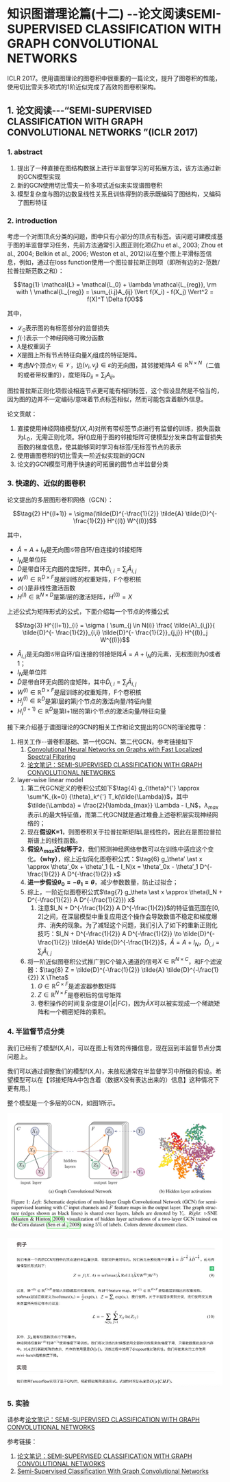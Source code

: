 <h1>知识图谱理论篇(十二) --论文阅读SEMI-SUPERVISED CLASSIFICATION WITH GRAPH CONVOLUTIONAL NETWORKS  
</h1>

ICLR 2017。使用谱图理论的图卷积中很重要的一篇论文，提升了图卷积的性能，使用切比雪夫多项式的1阶近似完成了高效的图卷积架构。

<h2>1. 论文阅读---“SEMI-SUPERVISED CLASSIFICATION WITH GRAPH CONVOLUTIONAL NETWORKS
”(ICLR 2017)</h2>

<h3>1. abstract</h3>

1. 提出了一种直接在图结构数据上进行半监督学习的可拓展方法，该方法通过新的GCN模型实现
2. 新的GCN使用切比雪夫一阶多项式近似来实现谱图卷积
3. 模型复杂度与图的边数呈线性关系且训练得到的表示既编码了图结构，又编码了图形特征

<h3>2. introduction</h3>

考虑一个对图顶点分类的问题，图中只有小部分的顶点有标签。该问题可建模成基于图的半监督学习任务，先前方法通常引入图正则化项(Zhu et al., 2003; Zhou et al., 2004; Belkin et al., 2006; Weston et al., 2012)以在整个图上平滑标签信息，例如，通过在loss function使用一个图拉普拉斯正则项（即所有边的2-范数/拉普拉斯范数之和）：

$$\tag{1} \mathcal{L} = \mathcal{L_0} + \lambda \mathcal{L_{reg}}, \rm with \ \mathcal{L_{reg}} = \sum_{i.j}A_{ij} \Vert f(X_i) - f(X_j) \Vert^2 = f(X)^T \Delta f(X)$$

其中，
+ $\mathcal{L_0}$表示图的有标签部分的监督损失
+ $f(\cdot)$表示一个神经网络可微分函数
+ $\lambda$是权重因子
+ $X$是图上所有节点特征向量$X_i$组成的特征矩阵。
+ 考虑𝑁个顶点$v_i \in \mathcal{V}$，边$(v_i, v_j) \in \varepsilon$的无向图，其邻接矩阵$A \in \mathbb{R}^{N \times N}$（二值的或者带权重的），度矩阵$D_{ii} = \sum_jA_{ij}$。

图拉普拉斯正则化项假设相连节点更可能有相同标签，这个假设显然是不恰当的，因为图的边并不一定编码/意味着节点标签相似，然而可能包含着额外信息。

论文贡献：
1. 直接使用神经网络模型$f(X,A)$对所有带标签节点进行有监督的训练，损失函数为$L_0$，无需正则化项。将f()应用于图的邻接矩阵可使模型分发来自有监督损失函数的梯度信息，使其能够同时学习有标签/无标签节点的表示
2. 使用谱图卷积的切比雪夫一阶近似实现新的GCN
3. 论文的GCN模型可用于快速的可拓展的图节点半监督分类


<h3>3. 快速的、近似的图卷积</h3>

论文提出的多层图形卷积网络（GCN）：

$$\tag{2} H^{(l+1)} = \sigma(\tilde{D}^{-\frac{1}{2}} \tilde{A} \tilde{D}^{-\frac{1}{2}} H^{(l)} W^{(l)})$$

其中，
+ $\tilde{A} = A + I_N$是无向图$\mathcal{G}$带自环/自连接的邻接矩阵
+ $I_N$是单位阵
+ $\tilde{D}$是带自环无向图的度矩阵，其中${\tilde{D}}_{i,i} = \sum_j {\tilde{A}}_{i,j}$
+ $W^{(l)} \in \mathbb{R}^{D \times F}$是层训练的权重矩阵，F个卷积核
+ $\sigma(\cdot)$是非线性激活函数
+ $H^{(l)} \in \mathbb{R}^{N \times D}$是第𝑙层的激活矩阵，$H^{(0)} = X$

上述公式为矩阵形式的公式，下面介绍每一个节点的传播公式

$$\tag{3} H^{(l+1)}_{i} = \sigma ( \sum_{j \in N(i)} \frac{ \tilde{A}_{i,j}}{ \tilde{D}^{- \frac{1}{2}}_{i,i}  \tilde{D}^{- \frac{1}{2}}_{j,j}} H^{(l)}_j W^{(l)})$$

+ $\tilde{A}_{i, j}$是无向图$\mathcal{G}$带自环/自连接的邻接矩阵$\tilde{A} = A + I_N$的元素，无权图则为0或者1；
+ $I_N$是单位阵
+ $\tilde{D}$是带自环无向图的度矩阵，其中$\tilde{D}_{i,i} = \sum_j \tilde{A}_{i,j}$
+ $W^{(l)} \in \mathbb{R}^{D \times F}$是层训练的权重矩阵，F个卷积核
+ $H^{(l)}_j \in \mathbb{R}^{D}$是第l层的第j个节点的激活向量/特征向量
+ $H^{(l+1)}_i \in \mathbb{R}^{D}$是第l+1层的第i个节点的激活向量/特征向量


接下来介绍基于谱图理论的GCN的相关工作和论文提出的GCN的理论推导：

1. 相关工作--谱卷积基础、第一代GCN、第二代GCN，参考链接如下
    1. [Convolutional Neural Networks on Graphs with Fast Localized Spectral Filtering](https://github.com/charosen/ClassNotes/blob/master/knowledge_graph/cnn_on_graph_fast_localized_spectral_filtering.md)
    2. [论文笔记：SEMI-SUPERVISED CLASSIFICATION WITH GRAPH CONVOLUTIONAL NETWORKS](https://blog.csdn.net/qq_41727666/article/details/84640549)
2. layer-wise linear model
    1. 第二代GCN定义的卷积公式如下$\tag{4} g_{\theta}^{'} \approx \sum^K_{k=0} {\theta}_k^{'} T_k(\tilde{\Lambda})$，其中$\tilde{\Lambda} = \frac{2}{\lambda_{max}} \Lambda - I_N$，$\lambda_{max}$表示L的最大特征值，而第二代GCN就是通过堆叠上述卷积层实现神经网络的；
    2. 现在**假设K=1**，则图卷积关于拉普拉斯矩阵L是线性的，因此在是图拉普拉斯谱上的线性函数。
    3. **假设$\lambda_{max}$近似等于2**，我们预测神经网络参数可以在训练中适应这个变化。**（why）**，综上近似简化图卷积公式：$\tag{6} g_\theta’ \ast x \approx \theta’_0x + \theta’_1 (L - I_N)x = \theta’_0x - \theta’_1 D^{-\frac{1}{2}} A D^{-\frac{1}{2}} x$
    4. **进一步假设$\theta_0 = - \theta_1 = \theta$**，减少参数数量，防止过拟合；
    5. 综上，一阶近似图卷积公式$\tag{7} g_\theta \ast x \approx \theta(I_N + D^{-\frac{1}{2}} A D^{-\frac{1}{2}}) x$
        1. 注意$I_N + D^{-\frac{1}{2}} A D^{-\frac{1}{2}}$的特征值范围在[0, 2]之间，在深层模型中重复应用这个操作会导致数值不稳定和梯度爆炸、消失的现象。为了减轻这个问题，我们引入了如下的重新正则化技巧：$I_N + D^{-\frac{1}{2}} A D^{-\frac{1}{2}} \to \tilde{D}^{-\frac{1}{2}} \tilde{A} \tilde{D}^{-\frac{1}{2}}$，$\tilde{A} = A + I_N$，$\tilde{D}_{i,i} = \sum_j \tilde{A}_{i,j}$
    6. 将一阶近似图卷积公式推广到C个输入通道的信号$X \in \mathbb{R}^{N \times C}$，和F个滤波器：$\tag{8} Z = \tilde{D}^{-\frac{1}{2}} \tilde{A} \tilde{D}^{-\frac{1}{2}} X \Theta$
        1. $\Theta \in \mathbb{R}^{C \times F}$是滤波器参数矩阵
        2. $Z \in \mathbb{R}^{N \times F}$是卷积后的信号矩阵
        3. 卷积操作的时间复杂度是$O(\vert \varepsilon \vert F C)$，因为$\tilde{A} X$可以被实现成一个稀疏矩阵和一个稠密矩阵的乘积。

<h3>4. 半监督节点分类</h3>

我们已经有了模型f(X,A)，可以在图上有效的传播信息，现在回到半监督节点分类问题上。

我们可以通过调整我们的模型f(X,A)，来放松通常在半监督学习中所做的假设。希望模型可以在【邻接矩阵A中包含着（数据X没有表达出来的）信息】这种情况下更有用。]

整个模型是一个多层的GCN，如图1所示。

![](media/15584039551610.jpg)


![](media/15584043896087.jpg)


<h3>5. 实验</h3>

请参考[论文笔记：SEMI-SUPERVISED CLASSIFICATION WITH GRAPH CONVOLUTIONAL NETWORKS](https://blog.csdn.net/qq_41727666/article/details/84640549)


参考链接：
1. [论文笔记：SEMI-SUPERVISED CLASSIFICATION WITH GRAPH CONVOLUTIONAL NETWORKS](https://blog.csdn.net/qq_41727666/article/details/84640549)
2. [Semi-Supervised Classification With Graph Convolutional Networks](https://davidham3.github.io/blog/2018/07/02/semi-supervised-classification-with-graph-convolutional-networks/)

